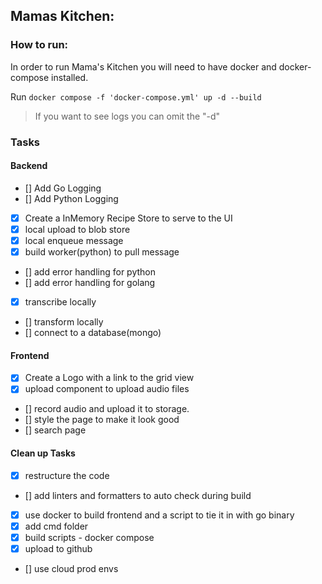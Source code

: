 ## Mamas Kitchen:

### How to run:
In order to run Mama's Kitchen you will need to have docker and docker-compose installed. 

Run `docker compose -f 'docker-compose.yml' up -d --build `
> If you want to see logs you can omit the "-d"


### Tasks

#### Backend
- [] Add Go Logging 
- [] Add Python Logging
- [x] Create a InMemory Recipe Store to serve to the UI
- [x] local upload to blob store
- [x] local enqueue message
- [x] build worker(python) to pull message
- [] add error handling for python
- [] add error handling for golang
- [x] transcribe locally
- [] transform locally
- [] connect to a database(mongo)



#### Frontend
- [x] Create a Logo with a link to the grid view
- [x] upload component to upload audio files
- [] record audio and upload it to storage.
- [] style the page to make it look good
- [] search page


#### Clean up Tasks
- [x] restructure the code
- [] add linters and formatters to auto check during build
- [x] use docker to build frontend and a script to tie it in with go binary
- [x] add cmd folder
- [x] build scripts - docker compose
- [x] upload to github
- [] use cloud prod envs

